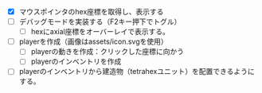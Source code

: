 - [x] マウスポインタのhex座標を取得し、表示する
- [ ] デバッグモードを実装する（F2キー押下でトグル）
    - [ ] hexにaxial座標をオーバーレイで表示する。
- [ ] playerを作成（画像はassets/icon.svgを使用）
    - [ ] playerの動きを作成：クリックした座標に向かう
    - [ ] playerのインベントリを作成
- [ ] playerのインベントリから建造物（tetrahexユニット）を配置できるようにする。
